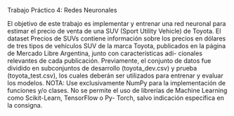 Trabajo Práctico 4: Redes Neuronales

El objetivo de este trabajo es implementar y entrenar una red neuronal para estimar el precio de venta de una SUV (Sport Utility Vehicle) de Toyota. El dataset Precios de SUVs contiene información sobre los precios en dólares de tres tipos de vehículos SUV de la marca Toyota, publicados en la página de Mercado Libre Argentina, junto con características adi- cionales relevantes de cada publicación. Previamente, el conjunto de datos fue dividido en subconjuntos de desarrollo (toyota_dev.csv) y prueba (toyota_test.csv), los cuales deberán ser utilizados para entrenar y evaluar los modelos.
NOTA: Use exclusivamente NumPy para la implementación de funciones y/o clases. No se permite el uso de librerías de Machine Learning como Scikit-Learn, TensorFlow o Py- Torch, salvo indicación específica en la consigna.
